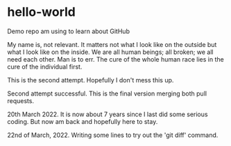 # hello-world

Demo repo am using to learn about GitHub

My name is, not relevant. 
It matters not what I look like on the outside but what I look like on the inside.
We are all human beings; all broken; we all need each other. Man is to err.
The cure of the whole human race lies in the cure of the individual first.

This is the second attempt. Hopefully I don't mess this up.

Second attempt successful. This is the final version merging both pull requests.

20th March 2022. It is now about 7 years since I last did some serious coding.
But now am back and hopefully here to stay.

22nd of March, 2022. Writing some lines to try out the 'git diff' command.